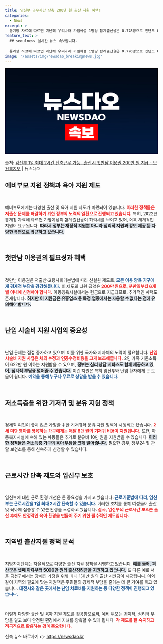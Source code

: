 ```yaml
---
title: 임신부 근무시간 단축 200만 원 출산 지원 혜택!
categories:
  - News
excerpt: >
  통계청 자료에 따르면 지난해 우리나라 가임여성 1명당 합계출산율은 0.778명으로 전년도 0.81명에서 다시…
feature_text: >
  ## seoulnews 실시간 뉴스 속보입니다.

  통계청 자료에 따르면 지난해 우리나라 가임여성 1명당 합계출산율은 0.778명으로 전년도 0.81명에서 다시…
image: '/assets/img/newsdao_breakingnews.jpg'
---
```


![뉴스다오 속보](/assets/img/newsdao_breakingnews.jpg)

<p>출처: <a href="https://newsdao.kr/2243" rel="dofollow">임신부 1일 최대 2시간 단축근무 가능…출산시 첫만남 이용권 200만 원 지급 - 보건복지부</a> | 뉴스다오</p>

<h2 data-ke-size="size26">예비부모 지원 정책과 육아 지원 제도</h2>

<p data-ke-size="size16">&nbsp;</p>

예비부모에게는 다양한 출산 및 육아 지원 제도가 마련되어 있습니다. <b><span style="color: #ee2323;">이러한 정책들은 저출산 문제를 해결하기 위한 정부의 노력의 일환으로 진행되고 있습니다.</span></b> 특히, 2022년 통계청 자료에 따르면 가임여성의 합계출산율이 하락세를 보이고 있어, 더욱 체계적인 지원이 요구됩니다. <b><span style="background-color: #21538527;">따라서 정부는 재정적 지원뿐 아니라 심리적 지원과 정보 제공 등 다양한 측면으로 접근하고 있습니다.</span></b>

<p data-ke-size="size16">&nbsp;</p>

<h2 data-ke-size="size26">첫만남 이용권의 필요성과 혜택</h2>

<p data-ke-size="size16">&nbsp;</p>

첫만남 이용권은 저출산·고령사회기본법에 따라 신설된 제도로, <b><span style="color: #1a5490;">모든 아동 양육 가구에게 경제적 부담을 경감해줍니다.</span></b> 이 제도의 지원 금액은 <b><span style="color: #ee2323;">200만 원으로, 분만일부터 6개월 이내에 신청해야 합니다.</span></b> 아동양육시설에서는 현금으로 지급되므로, 추가적인 혜택도 존재합니다. <b><span style="background-color: #21538527;">하지만 이 지원금은 유흥업소 등 특정 업종에서는 사용할 수 없다는 점에 유의해야 합니다.</span></b> 

<p data-ke-size="size16">&nbsp;</p>

<h2 data-ke-size="size26">난임 시술비 지원 사업의 중요성</h2>

<p data-ke-size="size16">&nbsp;</p>

난임 문제는 점점 증가하고 있으며, 이를 위한 국가와 지자체의 노력이 필요합니다. <b><span style="color: #ee2323;">난임 시술비 지원 사업은 체외 수정과 인공수정비용을 크게 보조해줍니다.</span></b> 2인 가족 기준소득이 622만 원 이하는 지원받을 수 있으며, <b><span style="background-color: #21538527;">정부는 심리 상담 서비스도 함께 제공하고 있어, 심리적 부담을 덜어줄 수 있습니다.</span></b> 이런 지원은 특히 임산부와 난임 환자에게 큰 도움이 됩니다. <b><span style="color: #1a5490;">예약을 통해 누구나 무료로 상담을 받을 수 있습니다.</span></b>

<p data-ke-size="size16">&nbsp;</p>

<h2 data-ke-size="size26">저소득층을 위한 기저귀 및 분유 지원 정책</h2>

<p data-ke-size="size16">&nbsp;</p>

경제적 여건이 좋지 않은 가정을 위한 기저귀와 분유 지원 정책이 시행되고 있습니다. <b><span style="color: #ee2323;">2세 미만 영아를 양육하는 가구에게는 매달 8만 원의 기저귀 비용이 지원됩니다.</span></b> 또한, 아동복지시설에 속해 있는 아동들은 추가로 분유비 10만 원을 지원받을 수 있습니다. <b><span style="background-color: #21538527;">이러한 정책들은 저소득층 가구의 육아 부담을 크게 덜어줍니다.</span></b> 필요한 경우, 정부24 및 관할 보건소를 통해 신속하게 신청할 수 있습니다. 

<p data-ke-size="size16">&nbsp;</p>

<h2 data-ke-size="size26">근로시간 단축 제도와 임신부 보호</h2>

<p data-ke-size="size16">&nbsp;</p>

임신부에 대한 근로 환경 개선은 큰 중요성을 가지고 있습니다. <b><span style="color: #1a5490;">근로기준법에 따라, 임신부는 근로시간을 1일 최대 2시간 단축할 수 있습니다.</span></b> 이러한 조치를 통해 여성들이 출산 및 육아에 집중할 수 있는 환경을 조성하고 있습니다. <b><span style="color: #ee2323;">결국, 임신부의 근로시간 보호는 출산 후에도 안정적인 육아 환경을 만들어 주기 위한 필수적인 제도입니다.</span></b>

<p data-ke-size="size16">&nbsp;</p>

<h2 data-ke-size="size26">지역별 출산지원 정책 분석</h2>

<p data-ke-size="size16">&nbsp;</p>

지방자치단체는 자율적으로 다양한 출산 지원 정책을 시행하고 있습니다. <b><span style="background-color: #21538527;">예를 들어, 괴산군은 셋째 아이부터 5000만 원의 출산장려금을 지원하고 있습니다.</span></b> 또 다른 예로 서울 금천구에서는 장애인 가정을 위해 최대 150만 원의 출산 지원금이 제공됩니다. 이와 같이 지역의 필요에 맞는 지원책은 주민들의 경제적 부담을 줄이는 데 큰 기여를 하고 있습니다. <b><span style="color: #1a5490;">대전시와 같은 곳에서는 난임 치료비를 지원하는 등 다양한 정책이 진행되고 있습니다.</span></b>

<p data-ke-size="size16">&nbsp;</p>

이렇게 다양한 출산 및 육아 지원 제도를 활용함으로써, 예비 부모는 경제적, 심리적 부담을 덜고 보다 안정된 환경에서 자녀를 양육할 수 있게 됩니다. <b><span style="color: #ee2323;">각 제도를 잘 숙지하고 적극적으로 활용하는 것이 중요합니다.</span></b> 

신속 뉴스 바로가기 👉 <a href="https://newsdao.kr" rel="dofollow">https://newsdao.kr</a>


